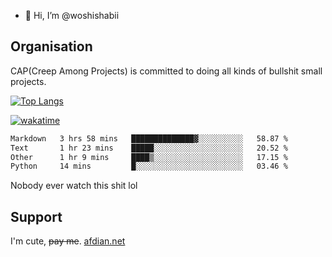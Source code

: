 - 👋 Hi, I’m @woshishabii

## Organisation

CAP(Creep Among Projects) is committed to doing all kinds of bullshit small projects.

[![Top Langs](https://github-readme-stats.vercel.app/api/top-langs/?username=woshishabii&layout=compact)](https://github.com/anuraghazra/github-readme-stats)

[![wakatime](https://wakatime.com/badge/user/34d02784-acc1-4a16-82d7-33fdb53c4ed6.svg)](https://wakatime.com/@34d02784-acc1-4a16-82d7-33fdb53c4ed6)


<!--START_SECTION:waka-->

```txt
Markdown   3 hrs 58 mins   ██████████████▓░░░░░░░░░░   58.87 %
Text       1 hr 23 mins    █████░░░░░░░░░░░░░░░░░░░░   20.52 %
Other      1 hr 9 mins     ████▒░░░░░░░░░░░░░░░░░░░░   17.15 %
Python     14 mins         █░░░░░░░░░░░░░░░░░░░░░░░░   03.46 %
```

<!--END_SECTION:waka-->

Nobody ever watch this shit lol

## Support
I'm cute, ~~pay me~~.
[afdian.net](https://afdian.com/a/woshishabi)

<!---
woshishabii/woshishabii is a ✨ special ✨ repository because its `README.md` (this file) appears on your GitHub profile.
You can click the Preview link to take a look at your changes.
--->
